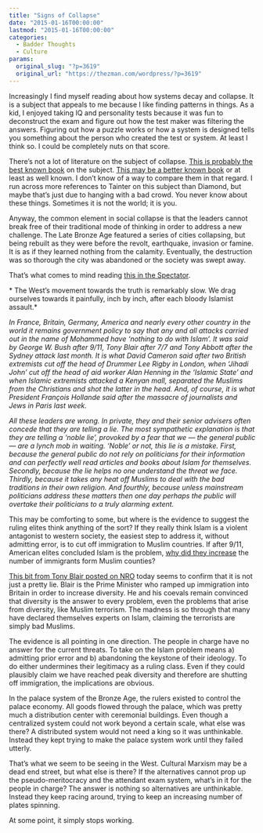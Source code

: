 ```yaml
---
title: "Signs of Collapse"
date: "2015-01-16T00:00:00"
lastmod: "2015-01-16T00:00:00"
categories:
  - Badder Thoughts
  - Culture
params:
  original_slug: "?p=3619"
  original_url: "https://thezman.com/wordpress/?p=3619"
---
```


Increasingly I find myself reading about how systems decay and collapse.
It is a subject that appeals to me because I like finding patterns in
things. As a kid, I enjoyed taking IQ and personality tests because it
was fun to deconstruct the exam and figure out how the test maker was
filtering the answers. Figuring out how a puzzle works or how a system
is designed tells you something about the person who created the test or
system. At least I think so. I could be completely nuts on that score.

There’s not a lot of literature on the subject of collapse. [This is
probably the best known
book](http://www.amazon.com/Collapse-Complex-Societies-Studies-Archaeology/dp/052138673X)
on the subject. [This may be a better known
book](http://www.amazon.com/Collapse-Societies-Succeed-Revised-Edition/dp/0143117009/ref=pd_sim_b_4?ie=UTF8&refRID=057RPRZ2QDP1AVP5AEG2)
or at least as well known. I don’t know of a way to compare them in that
regard. I run across more references to Tainter on this subject than
Diamond, but maybe that’s just due to hanging with a bad crowd. You
never know about these things. Sometimes it is not the world; it is you.

Anyway, the common element in social collapse is that the leaders cannot
break free of their traditional mode of thinking in order to address a
new challenge. The Late Bronze Age featured a series of cities
collapsing, but being rebuilt as they were before the revolt,
earthquake, invasion or famine. It is as if they learned nothing from
the calamity. Eventually, the destruction was so thorough the city was
abandoned or the society was swept away.

That’s what comes to mind reading [this in the
Spectator](http://www.spectator.co.uk/features/9416542/religion-of-peace-is-not-a-harmless-platitude/).

* The West’s movement towards the truth is remarkably slow. We drag
ourselves towards it painfully, inch by inch, after each bloody Islamist
assault.*

*In France, Britain, Germany, America and nearly every other country in
the world it remains government policy to say that any and all attacks
carried out in the name of Mohammed have ‘nothing to do with Islam’. It
was said by George W. Bush after 9/11, Tony Blair after 7/7 and Tony
Abbott after the Sydney attack last month. It is what David Cameron said
after two British extremists cut off the head of Drummer Lee Rigby in
London, when ‘Jihadi John’ cut off the head of aid worker Alan Henning
in the ‘Islamic State’ and when Islamic extremists attacked a Kenyan
mall, separated the Muslims from the Christians and shot the latter in
the head. And, of course, it is what President François Hollande said
after the massacre of journalists and Jews in Paris last week.*

*All these leaders are wrong. In private, they and their senior advisers
often concede that they are telling a lie. The most sympathetic
explanation is that they are telling a ‘noble lie’, provoked by a fear
that we — the general public — are a lynch mob in waiting. ‘Noble’ or
not, this lie is a mistake. First, because the general public do not
rely on politicians for their information and can perfectly well read
articles and books about Islam for themselves. Secondly, because the lie
helps no one understand the threat we face. Thirdly, because it takes
any heat off Muslims to deal with the bad traditions in their own
religion. And fourthly, because unless mainstream politicians address
these matters then one day perhaps the public will overtake their
politicians to a truly alarming extent.*

This may be comforting to some, but where is the evidence to suggest the
ruling elites think anything of the sort? If they really think Islam is
a violent antagonist to western society, the easiest step to address it,
without admitting error, is to cut off immigration to Muslim countries.
If after 9/11, American elites concluded Islam is the problem, [why did
they increase](http://www.cis.org/immigrant-population-record-2013) the
number of immigrants form Muslim counties?

[This bit from Tony Blair posted on
NRO](http://www.nationalreview.com/corner/396488/tony-blair-islamic-terrorism-not-something-weve-caused-something-weve-been-caught)
today seems to confirm that it is not just a pretty lie. Blair is the
Prime Minister who ramped up immigration into Britain in order to
increase diversity. He and his coevals remain convinced that diversity
is the answer to every problem, even the problems that arise from
diversity, like Muslim terrorism. The madness is so through that many
have declared themselves experts on Islam, claiming the terrorists are
simply bad Muslims.

The evidence is all pointing in one direction. The people in charge have
no answer for the current threats. To take on the Islam problem means a)
admitting prior error and b) abandoning the keystone of their ideology.
To do either undermines their legitimacy as a ruling class. Even if they
could plausibly claim we have reached peak diversity and therefore are
shutting off immigration, the implications are obvious.

In the palace system of the Bronze Age, the rulers existed to control
the palace economy. All goods flowed through the palace, which was
pretty much a distribution center with ceremonial buildings. Even though
a centralized system could not work beyond a certain scale, what else
was there? A distributed system would not need a king so it was
unthinkable. Instead they kept trying to make the palace system work
until they failed utterly.

That’s what we seem to be seeing in the West. Cultural Marxism may be a
dead end street, but what else is there? If the alternatives cannot prop
up the pseudo-meritocracy and the attendant exam system, what’s in it
for the people in charge? The answer is nothing so alternatives are
unthinkable. Instead they keep racing around, trying to keep an
increasing number of plates spinning.

At some point, it simply stops working.
